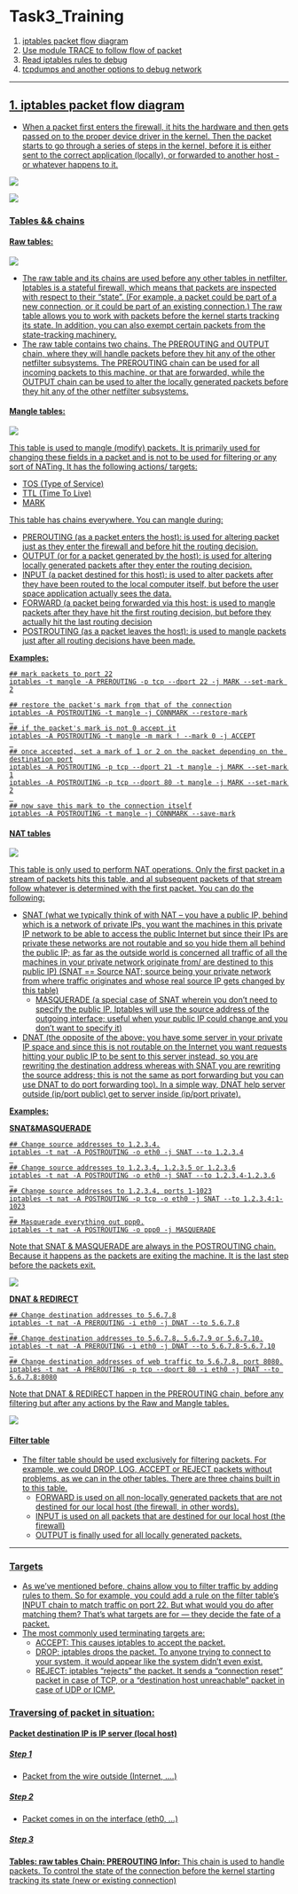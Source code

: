 # **Task3_Training**

1. <a href='#1'> iptables packet flow diagram
2. <a href='#2'> Use module TRACE to follow flow of packet
3. <a href='#3'> Read iptables rules to debug
4. <a href='#4'> tcpdumps and another options to debug network

****

<div id='1'></div>

## 1. iptables packet flow diagram
- When a packet first enters the firewall, it hits the hardware and then gets passed on to the proper device driver in the kernel. Then the packet starts to go through a series of steps in the kernel, before it is either sent to the correct application (locally), or forwarded to another host - or whatever happens to it. 

![](src/ip_flow.png)

![](src/iptables_1.webp)

### Tables && chains 

#### Raw tables:

![](src/raw.png)

- The raw table and its chains are used before any other tables in netfilter. Iptables is a stateful firewall, which means that packets are inspected with respect to their “state”. (For example, a packet could be part of a new connection, or it could be part of an existing connection.) The raw table allows you to work with packets before the kernel starts tracking its state. In addition, you can also exempt certain packets from the state-tracking machinery.
- The raw table contains two chains. The PREROUTING and OUTPUT chain, where they will handle packets before they hit any of the other netfilter subsystems. The PREROUTING chain can be used for all incoming packets to this machine, or that are forwarded, while the OUTPUT chain can be used to alter the locally generated packets before they hit any of the other netfilter subsystems. 

#### Mangle tables: 

![](src/mangle.png)

This table is used to mangle (modify) packets. It is primarily used for changing these fields in a packet and is not to be used for filtering or any sort of NATing. It has the following actions/ targets:
- TOS (Type of Service)
- TTL (Time To Live)
- MARK 

This table has chains everywhere. You can mangle during:
- PREROUTING (as a packet enters the host): is used for altering packet just as they enter the firewall and before hit the routing decision. 
- OUTPUT (or for a packet generated by the host): is used for altering locally generated packets after they enter the routing decision.
- INPUT (a packet destined for this host): is used to alter packets after they have been routed to the local computer itself, but before the user space application actually sees the data.
- FORWARD (a packet being forwarded via this host: is used to mangle packets after they have hit the first routing decision, but before they actually hit the last routing decision
- POSTROUTING (as a packet leaves the host): is used to mangle packets just after all routing decisions have been made.

**Examples:**
```
## mark packets to port 22
iptables -t mangle -A PREROUTING -p tcp --dport 22 -j MARK --set-mark 2

## restore the packet's mark from that of the connection
iptables -A POSTROUTING -t mangle -j CONNMARK --restore-mark
 
## if the packet's mark is not 0 accept it
iptables -A POSTROUTING -t mangle -m mark ! --mark 0 -j ACCEPT
 
## once accepted, set a mark of 1 or 2 on the packet depending on the destination port
iptables -A POSTROUTING -p tcp --dport 21 -t mangle -j MARK --set-mark 1
iptables -A POSTROUTING -p tcp --dport 80 -t mangle -j MARK --set-mark 2
 
## now save this mark to the connection itself
iptables -A POSTROUTING -t mangle -j CONNMARK --save-mark
```

#### NAT tables

![](src/nat.png)

This table is only used to perform NAT operations. Only the first packet in a stream of packets hits this table, and al subsequent packets of that stream follow whatever is determined with the first packet. You can do the following:
- SNAT (what we typically think of with NAT – you have a public IP, behind which is a network of private IPs, you want the machines in this private IP network to be able to access the public Internet but since their IPs are private these networks are not routable and so you hide them all behind the public IP; as far as the outside world is concerned all traffic of all the machines in your private network originate from/ are destined to this public IP) (SNAT == Source NAT; source being your private network from where traffic originates and whose real source IP gets changed by this table) 
    - MASQUERADE (a special case of SNAT wherein you don’t need to specify the public IP, Iptables will use the source address of the outgoing interface; useful when your public IP could change and you don’t want to specify it)
- DNAT (the opposite of the above; you have some server in your private IP space and since this is not routable on the Internet you want requests hitting your public IP to be sent to this server instead, so you are rewriting the destination address whereas with SNAT you are rewriting the source address; this is not the same as port forwarding but you can use DNAT to do port forwarding too). In a simple way, DNAT help server outside (ip/port public) get to server inside (ip/port private).

**Examples:**

**SNAT&MASQUERADE**
```
## Change source addresses to 1.2.3.4.
iptables -t nat -A POSTROUTING -o eth0 -j SNAT --to 1.2.3.4
 
## Change source addresses to 1.2.3.4, 1.2.3.5 or 1.2.3.6
iptables -t nat -A POSTROUTING -o eth0 -j SNAT --to 1.2.3.4-1.2.3.6
 
## Change source addresses to 1.2.3.4, ports 1-1023
iptables -t nat -A POSTROUTING -p tcp -o eth0 -j SNAT --to 1.2.3.4:1-1023
 
## Masquerade everything out ppp0.
iptables -t nat -A POSTROUTING -o ppp0 -j MASQUERADE
```
Note that SNAT & MASQUERADE are always in the POSTROUTING chain. Because it happens as the packets are exiting the machine. It is the last step before the packets exit.

![](src/snat.webp)


**DNAT & REDIRECT**
```
## Change destination addresses to 5.6.7.8
iptables -t nat -A PREROUTING -i eth0 -j DNAT --to 5.6.7.8
 
## Change destination addresses to 5.6.7.8, 5.6.7.9 or 5.6.7.10.
iptables -t nat -A PREROUTING -i eth0 -j DNAT --to 5.6.7.8-5.6.7.10
 
## Change destination addresses of web traffic to 5.6.7.8, port 8080.
iptables -t nat -A PREROUTING -p tcp --dport 80 -i eth0 -j DNAT --to 5.6.7.8:8080

```

Note that DNAT & REDIRECT happen in the PREROUTING chain, before any filtering but after any actions by the Raw and Mangle tables.

![](src/dnat.webp)


#### Filter table
- The filter table should be used exclusively for filtering packets. For example, we could DROP, LOG, ACCEPT or REJECT packets without problems, as we can in the other tables. There are three chains built in to this table. 
  - FORWARD is used on all non-locally generated packets that are not destined for our local host (the firewall, in other words). 
  - INPUT is used on all packets that are destined for our local host (the firewall)
  - OUTPUT is finally used for all locally generated packets. 


***

### Targets 
- As we’ve mentioned before, chains allow you to filter traffic by adding rules to them. So for example, you could add a rule on the filter table’s INPUT chain to match traffic on port 22. But what would you do after matching them? That’s what targets are for — they decide the fate of a packet.
- The most commonly used terminating targets are:
    - ACCEPT: This causes iptables to accept the packet.
    - DROP: iptables drops the packet. To anyone trying to connect to your system, it would appear like the system didn’t even exist.
    - REJECT: iptables “rejects” the packet. It sends a “connection reset” packet in case of TCP, or a “destination host unreachable” packet in case of UDP or ICMP.


### Traversing of packet in situation:

#### Packet destination IP is IP server (local host)

##### Step 1
- Packet from the wire outside (Internet, ....)

##### Step 2
- Packet comes in on the interface (eth0, ...)

##### Step 3
**Tables: raw tables**
**Chain: PREROUTING**
**Infor:** This chain is used to handle packets. To control the state of the connection before the kernel starting tracking its state (new or existing connection)

